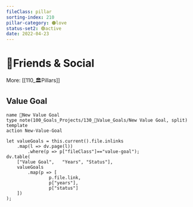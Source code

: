 ```yaml
---
fileClass: pillar  
sorting-index: 210
pillar-category: 🟠love  
status-set2: 🟢active
date: 2022-04-23  
---
```


# 🍻Friends & Social
More: [[110_🏛Pillars]]

## Value Goal  
```button
name 🌟New Value Goal
type note(100_Goals_Projects/130_🌟Value_Goals/New Value Goal, split) template
action New-Value-Goal
```
```dataviewjs
let valueGoals = this.current().file.inlinks
	.map(l => dv.page(l))
	    .where(p => p["fileClass"]=="value-goal");
dv.table(
    ["Value Goal",   "Years", "Status"],
    valueGoals
		.map(p => [
		        p.file.link,
		        p["years"],
		        p["status"]
    ])
);
```


